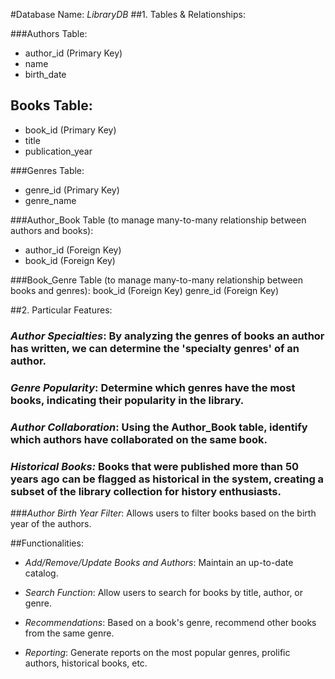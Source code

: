 #Database Name: *LibraryDB*
##1. Tables & Relationships:

###Authors Table:
- author_id (Primary Key)
- name
- birth_date

## Books Table:
- book_id (Primary Key)
- title
- publication_year

###Genres Table:
- genre_id (Primary Key)
- genre_name

###Author_Book Table (to manage many-to-many relationship between authors and books):
- author_id (Foreign Key)
- book_id (Foreign Key)

###Book_Genre Table (to manage many-to-many relationship between books and genres):
book_id (Foreign Key)
genre_id (Foreign Key)

##2. Particular Features:

### *Author Specialties*: By analyzing the genres of books an author has written, we can determine the 'specialty genres' of an author.

### *Genre Popularity*: Determine which genres have the most books, indicating their popularity in the library.

### *Author Collaboration*: Using the Author_Book table, identify which authors have collaborated on the same book.

### *Historical Books:* Books that were published more than 50 years ago can be flagged as historical in the system, creating a subset of the library collection for history enthusiasts.

###*Author Birth Year Filter*: Allows users to filter books based on the birth year of the authors.

##Functionalities:
- *Add/Remove/Update Books and Authors*: Maintain an up-to-date catalog.

 - *Search Function*: Allow users to search for books by title, author, or genre.

 - *Recommendations*: Based on a book's genre, recommend other books from the same genre.

 - *Reporting*: Generate reports on the most popular genres, prolific authors, historical books, etc.